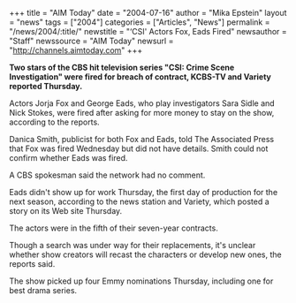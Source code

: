 +++
title = "AIM Today"
date = "2004-07-16"
author = "Mika Epstein"
layout = "news"
tags = ["2004"]
categories = ["Articles", "News"]
permalink = "/news/2004/:title/"
newstitle = "&#8216;CSI' Actors Fox, Eads Fired"
newsauthor = "Staff"
newssource = "AIM Today"
newsurl = "http://channels.aimtoday.com"
+++

**Two stars of the CBS hit television series "CSI: Crime Scene Investigation" were fired for breach of contract, KCBS-TV and Variety reported Thursday.**

Actors Jorja Fox and George Eads, who play investigators Sara Sidle and Nick Stokes, were fired after asking for more money to stay on the show, according to the reports. 

Danica Smith, publicist for both Fox and Eads, told The Associated Press that Fox was fired Wednesday but did not have details. Smith could not confirm whether Eads was fired. 

A CBS spokesman said the network had no comment. 

Eads didn't show up for work Thursday, the first day of production for the next season, according to the news station and Variety, which posted a story on its Web site Thursday. 

The actors were in the fifth of their seven-year contracts. 

Though a search was under way for their replacements, it's unclear whether show creators will recast the characters or develop new ones, the reports said. 

The show picked up four Emmy nominations Thursday, including one for best drama series. 

